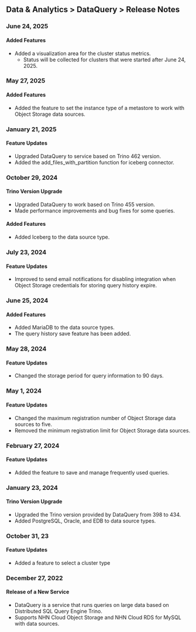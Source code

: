## Data & Analytics > DataQuery > Release Notes
### June 24, 2025
#### Added Features
* Added a visualization area for the cluster status metrics.
  * Status will be collected for clusters that were started after June 24, 2025.

### May 27, 2025
#### Added Features
* Added the feature to set the instance type of a metastore to work with Object Storage data sources.

### January 21, 2025
#### Feature Updates
* Upgraded DataQuery to service based on Trino 462 version.
* Added the add_files_with_partition function for iceberg connector.

### October 29, 2024
#### Trino Version Upgrade
* Upgraded DataQuery to work based on Trino 455 version. 
* Made performance improvements and bug fixes for some queries.

#### Added Features
* Added Iceberg to the data source type.

### July 23, 2024
#### Feature Updates
* Improved to send email notifications for disabling integration when Object Storage credentials for storing query history expire.

### June 25, 2024
#### Added Features
* Added MariaDB to the data source types.
* The query history save feature has been added.

### May 28, 2024
#### Feature Updates
* Changed the storage period for query information to 90 days.

### May 1, 2024
#### Feature Updates
* Changed the maximum registration number of Object Storage data sources to five.
* Removed the minimum registration limit for Object Storage data sources.

### February 27, 2024
#### Feature Updates
- Added the feature to save and manage frequently used queries.

### January 23, 2024   
#### Trino Version Upgrade
* Upgraded the Trino version provided by DataQuery from 398 to 434.
* Added PostgreSQL, Oracle, and EDB to data source types.

### October 31, 23
#### Feature Updates
* Added a feature to select a cluster type

### December 27, 2022

#### Release of a New Service

* DataQuery is a service that runs queries on large data based on Distributed SQL Query Engine Trino.
* Supports NHN Cloud Object Storage and NHN Cloud RDS for MySQL with data sources.
